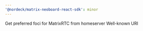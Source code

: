 ```yaml
---
'@nordeck/matrix-neoboard-react-sdk': minor
---
```


Get preferred foci for MatrixRTC from homeserver Well-known URI

